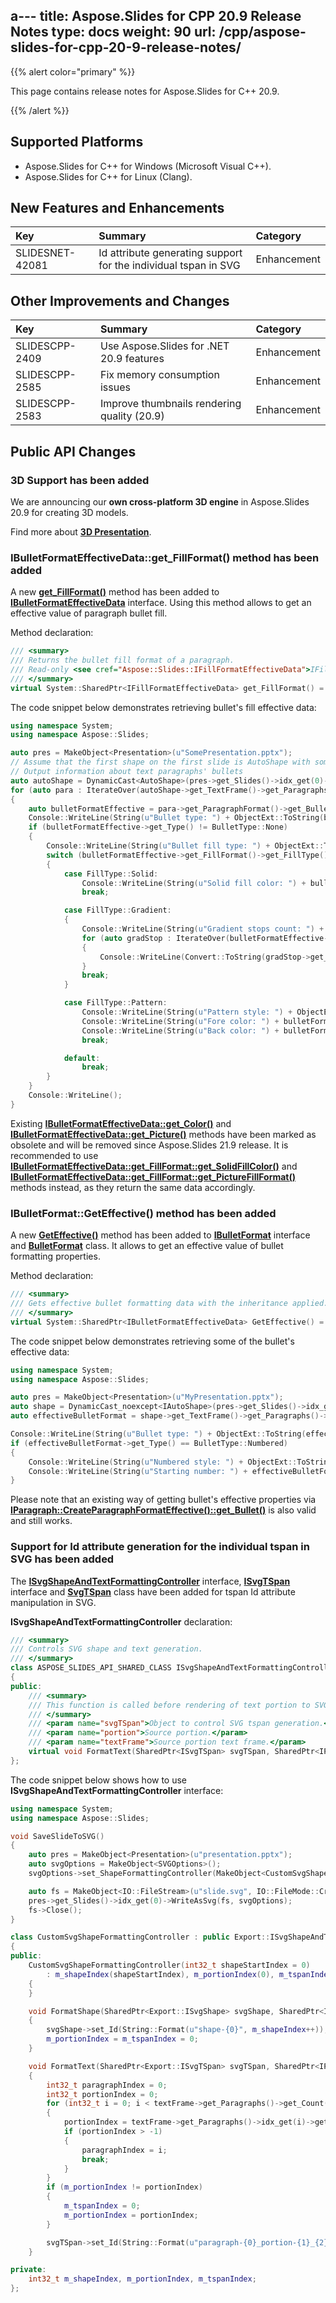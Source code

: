 a---
title: Aspose.Slides for CPP 20.9 Release Notes
type: docs
weight: 90
url: /cpp/aspose-slides-for-cpp-20-9-release-notes/
---

{{% alert color="primary" %}} 

This page contains release notes for Aspose.Slides for C++ 20.9.

{{% /alert %}} 

## **Supported Platforms**
- Aspose.Slides for C++ for Windows (Microsoft Visual C++).
- Aspose.Slides for C++ for Linux (Clang).

## **New Features and Enhancements**
|**Key**|**Summary**|**Category**|
| :- | :- | :- |
|SLIDESNET-42081|Id attribute generating support for the individual tspan in SVG|Enhancement|

## **Other Improvements and Changes**
|**Key**|**Summary**|**Category**|
| :- | :- | :- |
|SLIDESCPP-2409|Use Aspose.Slides for .NET 20.9 features|Enhancement|
|SLIDESCPP-2585|Fix memory consumption issues|Enhancement|
|SLIDESCPP-2583|Improve thumbnails rendering quality (20.9)|Enhancement|

## **Public API Changes**

### **3D Support has been added**
We are announcing our **own cross-platform 3D engine** in Aspose.Slides 20.9 for creating 3D models.

Find more about **[3D Presentation](/slides/cpp/3d-presentation/)**.

### **IBulletFormatEffectiveData::get_FillFormat() method has been added**

A new [**get_FillFormat()**](https://reference.aspose.com/slides/cpp/class/aspose.slides.i_bullet_format_effective_data#a8aa5cc6d18b708e3cd90ad802390f29c) method has been added to [**IBulletFormatEffectiveData**](https://reference.aspose.com/slides/cpp/class/aspose.slides.i_bullet_format_effective_data) interface. Using this method allows to get an effective value of paragraph bullet fill.

Method declaration:

```cpp
/// <summary>
/// Returns the bullet fill format of a paragraph.
/// Read-only <see cref="Aspose::Slides::IFillFormatEffectiveData">IFillFormatEffectiveData</see>.
/// </summary>
virtual System::SharedPtr<IFillFormatEffectiveData> get_FillFormat() = 0;
```

The code snippet below demonstrates retrieving bullet's fill effective data:

``` cpp
using namespace System;
using namespace Aspose::Slides;

auto pres = MakeObject<Presentation>(u"SomePresentation.pptx");
// Assume that the first shape on the first slide is AutoShape with some text...
// Output information about text paragraphs' bullets
auto autoShape = DynamicCast<AutoShape>(pres->get_Slides()->idx_get(0)->get_Shapes()->idx_get(0));
for (auto para : IterateOver(autoShape->get_TextFrame()->get_Paragraphs()))
{
    auto bulletFormatEffective = para->get_ParagraphFormat()->get_Bullet()->GetEffective();
    Console::WriteLine(String(u"Bullet type: ") + ObjectExt::ToString(bulletFormatEffective->get_Type()));
    if (bulletFormatEffective->get_Type() != BulletType::None)
    {
        Console::WriteLine(String(u"Bullet fill type: ") + ObjectExt::ToString(bulletFormatEffective->get_FillFormat()->get_FillType()));
        switch (bulletFormatEffective->get_FillFormat()->get_FillType())
        {
            case FillType::Solid:
                Console::WriteLine(String(u"Solid fill color: ") + bulletFormatEffective->get_FillFormat()->get_SolidFillColor());
                break;

            case FillType::Gradient:
            {
                Console::WriteLine(String(u"Gradient stops count: ") + bulletFormatEffective->get_FillFormat()->get_GradientFormat()->get_GradientStops()->get_Count());
                for (auto gradStop : IterateOver(bulletFormatEffective->get_FillFormat()->get_GradientFormat()->get_GradientStops()))
                {
                    Console::WriteLine(Convert::ToString(gradStop->get_Position()) + u": " + gradStop->get_Color());
                }
                break;
            }

            case FillType::Pattern:
                Console::WriteLine(String(u"Pattern style: ") + ObjectExt::ToString(bulletFormatEffective->get_FillFormat()->get_PatternFormat()->get_PatternStyle()));
                Console::WriteLine(String(u"Fore color: ") + bulletFormatEffective->get_FillFormat()->get_PatternFormat()->get_ForeColor());
                Console::WriteLine(String(u"Back color: ") + bulletFormatEffective->get_FillFormat()->get_PatternFormat()->get_BackColor());
                break;

            default:
                break;
        }
    }
    Console::WriteLine();
}
```

Existing [**IBulletFormatEffectiveData::get_Color()**](https://reference.aspose.com/slides/cpp/class/aspose.slides.i_bullet_format_effective_data#a362dd8d288f4c657388cfa56255842d1) and [**IBulletFormatEffectiveData::get_Picture()**](https://reference.aspose.com/slides/cpp/class/aspose.slides.i_bullet_format_effective_data#a03dcf46923359bfbc1905e2d9c9ea430) methods have been marked as obsolete and will be removed since Aspose.Slides 21.9 release. It is recommended to use [**IBulletFormatEffectiveData::get_FillFormat::get_SolidFillColor()**](https://reference.aspose.com/slides/cpp/class/aspose.slides.i_fill_format_effective_data#ae2257c0c167d98ab313c8b3d9469a977) and [**IBulletFormatEffectiveData::get_FillFormat::get_PictureFillFormat()**](https://reference.aspose.com/slides/cpp/class/aspose.slides.i_fill_format_effective_data#a12f2907055761c5b0afbf4c85625023b) methods instead, as they return the same data accordingly.

### **IBulletFormat::GetEffective() method has been added**
A new [**GetEffective()**](https://reference.aspose.com/slides/cpp/class/aspose.slides.i_bullet_format#ab93fdb2ad6484ab6f13fde4fcbe21de9) method has been added to [**IBulletFormat**](https://reference.aspose.com/slides/cpp/class/aspose.slides.i_bullet_format) interface and [**BulletFormat**](https://reference.aspose.com/slides/cpp/class/aspose.slides.bullet_format) class. It allows to get an effective value of bullet formatting properties.

Method declaration:

```cpp
/// <summary>
/// Gets effective bullet formatting data with the inheritance applied.
/// </summary>
virtual System::SharedPtr<IBulletFormatEffectiveData> GetEffective() = 0;
```

The code snippet below demonstrates retrieving some of the bullet's effective data:

```cpp
using namespace System;
using namespace Aspose::Slides;

auto pres = MakeObject<Presentation>(u"MyPresentation.pptx");
auto shape = DynamicCast_noexcept<IAutoShape>(pres->get_Slides()->idx_get(0)->get_Shapes()->idx_get(0));
auto effectiveBulletFormat = shape->get_TextFrame()->get_Paragraphs()->idx_get(0)->get_ParagraphFormat()->get_Bullet()->GetEffective();

Console::WriteLine(String(u"Bullet type: ") + ObjectExt::ToString(effectiveBulletFormat->get_Type()));
if (effectiveBulletFormat->get_Type() == BulletType::Numbered)
{
    Console::WriteLine(String(u"Numbered style: ") + ObjectExt::ToString(effectiveBulletFormat->get_NumberedBulletStyle()));
    Console::WriteLine(String(u"Starting number: ") + effectiveBulletFormat->get_NumberedBulletStartWith());
}
```

Please note that an existing way of getting bullet's effective properties via [**IParagraph::CreateParagraphFormatEffective()::get_Bullet()**](https://reference.aspose.com/slides/cpp/class/aspose.slides.i_paragraph_format_effective_data#aba5ac6274658001b4805192b3066dd45) is also valid and still works.

### **Support for Id attribute generation for the individual tspan in SVG has been added**
The [**ISvgShapeAndTextFormattingController**](https://reference.aspose.com/slides/cpp/class/aspose.slides.export.i_svg_shape_and_text_formatting_controller) interface, [**ISvgTSpan**](https://reference.aspose.com/slides/cpp/class/aspose.slides.export.i_svg_t_span) interface and [**SvgTSpan**](https://reference.aspose.com/slides/cpp/class/aspose.slides.export.svg_t_span) class have been added for tspan Id attribute manipulation in SVG.

**ISvgShapeAndTextFormattingController** declaration:

```cpp
/// <summary>
/// Controls SVG shape and text generation.
/// </summary>
class ASPOSE_SLIDES_API_SHARED_CLASS ISvgShapeAndTextFormattingController : public ISvgShapeFormattingController
{
public:
    /// <summary>
    /// This function is called before rendering of text portion to SVG to allow user to control resulting SVG.
    /// </summary>
    /// <param name="svgTSpan">Object to control SVG tspan generation.</param>
    /// <param name="portion">Source portion.</param>
    /// <param name="textFrame">Source portion text frame.</param>
    virtual void FormatText(SharedPtr<ISvgTSpan> svgTSpan, SharedPtr<IPortion> portion, SharedPtr<ITextFrame> textFrame) = 0;
};
```

The code snippet below shows how to use **ISvgShapeAndTextFormattingController** interface:
```cpp
using namespace System;
using namespace Aspose::Slides;

void SaveSlideToSVG()
{
    auto pres = MakeObject<Presentation>(u"presentation.pptx");
    auto svgOptions = MakeObject<SVGOptions>();
    svgOptions->set_ShapeFormattingController(MakeObject<CustomSvgShapeFormattingController>(0));

    auto fs = MakeObject<IO::FileStream>(u"slide.svg", IO::FileMode::Create, IO::FileAccess::Write);
    pres->get_Slides()->idx_get(0)->WriteAsSvg(fs, svgOptions);
    fs->Close();
}

class CustomSvgShapeFormattingController : public Export::ISvgShapeAndTextFormattingController
{
public:
    CustomSvgShapeFormattingController(int32_t shapeStartIndex = 0)
        : m_shapeIndex(shapeStartIndex), m_portionIndex(0), m_tspanIndex(0)
    {
    }

    void FormatShape(SharedPtr<Export::ISvgShape> svgShape, SharedPtr<IShape> shape) override
    {
        svgShape->set_Id(String::Format(u"shape-{0}", m_shapeIndex++));
        m_portionIndex = m_tspanIndex = 0;
    }

    void FormatText(SharedPtr<Export::ISvgTSpan> svgTSpan, SharedPtr<IPortion> portion, SharedPtr<ITextFrame> textFrame) override
    {
        int32_t paragraphIndex = 0;
        int32_t portionIndex = 0;
        for (int32_t i = 0; i < textFrame->get_Paragraphs()->get_Count(); i = i + 1)
        {
            portionIndex = textFrame->get_Paragraphs()->idx_get(i)->get_Portions()->IndexOf(portion);
            if (portionIndex > -1)
            {
                paragraphIndex = i;
                break;
            }
        }
        if (m_portionIndex != portionIndex)
        {
            m_tspanIndex = 0;
            m_portionIndex = portionIndex;
        }

        svgTSpan->set_Id(String::Format(u"paragraph-{0}_portion-{1}_{2}", paragraphIndex, m_portionIndex, m_tspanIndex++));
    }

private:
    int32_t m_shapeIndex, m_portionIndex, m_tspanIndex;
};
```